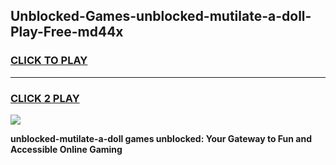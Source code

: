 
## Unblocked-Games-unblocked-mutilate-a-doll-Play-Free-md44x
<h3>
<a href="https://premium76.site?title=unblocked-mutilate-a-doll&ref=12A">CLICK TO PLAY</a></h3>
<hr>

<h3>
<a href="https://premium76.site?title=unblocked-mutilate-a-doll&ref=12A">CLICK 2 PLAY</a>
  
</h3>

<a href="https://premium76.site?title=unblocked-mutilate-a-doll&ref=12A"><img src="https://clearcache.store/games.png"></a>


**unblocked-mutilate-a-doll games unblocked: Your Gateway to Fun and Accessible Online Gaming**
